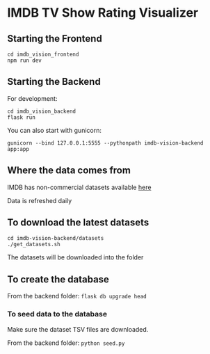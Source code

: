 # IMDB TV Show Rating Visualizer

## Starting the Frontend
```
cd imdb_vision_frontend
npm run dev
```

## Starting the Backend
For development:
```
cd imdb_vision_backend
flask run
```

You can also start with gunicorn:
```
gunicorn --bind 127.0.0.1:5555 --pythonpath imdb-vision-backend app:app
```

## Where the data comes from
IMDB has non-commercial datasets available [here](https://developer.imdb.com/non-commercial-datasets/)

Data is refreshed daily

## To download the latest datasets
```
cd imdb-vision-backend/datasets
./get_datasets.sh
```
The datasets will be downloaded into the folder

## To create the database
From the backend folder:
`flask db upgrade head`

### To seed data to the database
Make sure the dataset TSV files are downloaded.

From the backend folder:
`python seed.py`